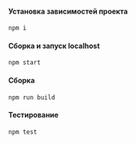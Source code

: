 #### Установка зависимостей проекта
	npm i

#### Сборка и запуск localhost
	npm start

#### Сборка
	npm run build

#### Тестирование
	npm test
